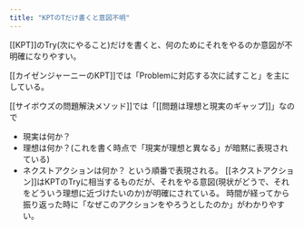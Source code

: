 ```yaml
---
title: "KPTのTだけ書くと意図不明"
---
```


[[KPT]]のTry(次にやること)だけを書くと、何のためにそれをやるのか意図が不明確になりやすい。

[[カイゼンジャーニーのKPT]]では「Problemに対応する次に試すこと」を主にしている。

[[サイボウズの問題解決メソッド]]では「[[問題は理想と現実のギャップ]]」なので
- 現実は何か？
- 理想は何か？(これを書く時点で「現実が理想と異なる」が暗黙に表現されている)
- ネクストアクションは何か？
という順番で表現される。
[[ネクストアクション]]はKPTのTryに相当するものだが、それをやる意図(現状がどうで、それをどういう理想に近づけたいのか)が明確にされている。
時間が経ってから振り返った時に「なぜこのアクションをやろうとしたのか」がわかりやすい。